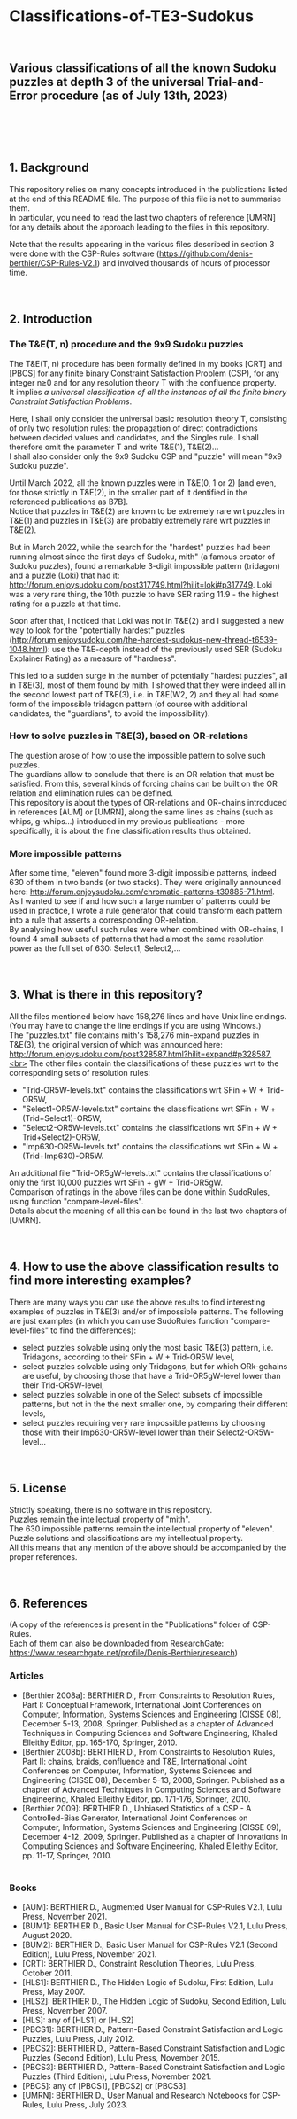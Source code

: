 # Classifications-of-TE3-Sudokus<br><br>

## Various classifications of all the known Sudoku puzzles at depth 3 of the universal Trial-and-Error procedure (as of July 13th, 2023)<br><br>
<br><br>

## 1. Background
This repository relies on many concepts introduced in the publications listed at the end of this README file. The purpose of this file is not to summarise them.<br>
In particular, you need to read the last two chapters of reference [UMRN] for any details about the approach leading to the files in this repository.<br>

Note that the results appearing in the various files described in section 3 were done with the CSP-Rules software (https://github.com/denis-berthier/CSP-Rules-V2.1) and involved thousands of hours of processor time.<br>
<br><br>


## 2. Introduction
### The T&E(T, n) procedure and the 9x9 Sudoku puzzles
The T&E(T, n) procedure has been formally defined in my books [CRT] and [PBCS] for any finite binary Constraint Satisfaction Problem (CSP), for any integer n≥0 and for any resolution theory T with the confluence property.<br>
It implies _a universal classification of all the instances of all the finite binary Constraint Satisfaction Problems_.<br>

Here, I shall only consider the universal basic resolution theory T, consisting of only two resolution rules: the propagation of direct contradictions between decided values and candidates, and the Singles rule. I shall therefore omit the parameter T and write T&E(1), T&E(2)...<br>
I shall also consider only the 9x9 Sudoku CSP and "puzzle" will mean "9x9 Sudoku puzzle".<br>

Until March 2022, all the known puzzles were in T&E(0, 1 or 2) [and even, for those strictly in T&E(2), in the smaller part of it dentified in the referenced publications as B7B].<br>
Notice that puzzles in T&E(2) are known to be extremely rare wrt puzzles in T&E(1) and puzzles in T&E(3) are probably extremely rare wrt puzzles in T&E(2).

But in March 2022, while the search for the "hardest" puzzles had been running almost since the first days of Sudoku, mith" (a famous creator of Sudoku puzzles), found a remarkable 3-digit impossible pattern (tridagon) and a puzzle (Loki) that had it: http://forum.enjoysudoku.com/post317749.html?hilit=loki#p317749. Loki was a very rare thing, the 10th puzzle to have SER rating 11.9 - the highest rating for a puzzle at that time.<br>

Soon after that, I noticed that Loki was not in T&E(2) and I suggested a new way to look for the "potentially hardest" puzzles (http://forum.enjoysudoku.com/the-hardest-sudokus-new-thread-t6539-1048.html): use the T&E-depth instead of  the previously used SER (Sudoku Explainer Rating) as a measure of "hardness".<br>

This led to a sudden surge in the number of potentially "hardest puzzles", all in T&E(3), most of them found by mith. I showed that they were indeed all in the second lowest part of T&E(3), i.e. in T&E(W2, 2) and they all had some form of the impossible tridagon pattern (of course with additional candidates, the "guardians", to avoid the impossibility).<br>


### How to solve puzzles in T&E(3), based on OR-relations
The question arose of how to use the impossible pattern to solve such puzzles.<br> 
The guardians allow to conclude that there is an OR relation that must be satisfied. From this, several kinds of forcing chains can be built on the OR relation and elimination rules can be defined.<br>
This repository is about the types of OR-relations and OR-chains introduced in references [AUM] or [UMRN], along the same lines as chains (such as whips, g-whips...) introduced in my previous publications - more specifically, it is about the fine classification results thus obtained.<br>

### More impossible patterns
After some time, "eleven" found more 3-digit impossible patterns, indeed 630 of them in two bands (or two stacks). They were originally announced here: http://forum.enjoysudoku.com/chromatic-patterns-t39885-71.html. <br>
As I wanted to see if and how such a large number of patterns could be used in practice, I wrote a rule generator that could transform each pattern into a rule that asserts a corresponding OR-relation.<br>
By analysing how useful such rules were when combined with OR-chains, I found 4 small subsets of patterns that had almost the same resolution power as the full set of 630: Select1, Select2,...<br>
<br><br>

## 3. What is there in this repository?
All the files mentioned below have 158,276 lines and have Unix line endings. (You may have to change the line endings if you are using Windows.)<br>
The "puzzles.txt" file contains mith's 158,276 min-expand puzzles in T&E(3), the original version of which was announced here: http://forum.enjoysudoku.com/post328587.html?hilit=expand#p328587.<br>
The other files contain the classifications of these puzzles wrt to the corresponding sets of resolution rules:
* "Trid-OR5W-levels.txt" contains  the classifications wrt SFin + W + Trid-OR5W, 
* "Select1-OR5W-levels.txt" contains  the classifications wrt SFin + W + (Trid+Select1)-OR5W, 
* "Select2-OR5W-levels.txt" contains  the classifications wrt SFin + W + Trid+Select2)-OR5W, 
* "Imp630-OR5W-levels.txt" contains  the classifications wrt SFin + W + (Trid+Imp630)-OR5W.<br>

An additional file "Trid-OR5gW-levels.txt" contains  the classifications of only the first 10,000 puzzles wrt SFin + gW + Trid-OR5gW.<br>
Comparison of ratings in the above files can be done within SudoRules, using function "compare-level-files".<br>
Details about the meaning of all this can be found in the last two chapters of [UMRN].<br>
<br><br>


## 4. How to use the above classification results to find more interesting examples?
There are many ways you can use the above results to find interesting examples of puzzles in T&E(3) and/or of impossible patterns. The following are just examples (in which you can use SudoRules function "compare-level-files" to find the differences):<br>
* select puzzles solvable using only the most basic T&E(3) pattern, i.e. Tridagons, according to their SFin + W + Trid-OR5W level,
* select puzzles solvable using only Tridagons, but for which ORk-gchains are useful, by choosing those that have a Trid-OR5gW-level lower than their Trid-OR5W-level,
* select puzzles solvable in one of the Select subsets of impossible patterns, but not in the the next smaller one, by comparing their different levels,
* select puzzles requiring very rare impossible patterns by choosing those with their Imp630-OR5W-level lower than their Select2-OR5W-level...<br>
<br><br>


## 5. License
Strictly speaking, there is no software in this repository.<br>
Puzzles remain the intellectual property of "mith".<br>
The 630 impossible patterns remain the intellectual property of "eleven".<br>
Puzzle solutions and classifications are my intellectual property.<br>
All this means that any mention of the above should be accompanied by the proper references.<br>
<br><br>

## 6. References<br>
(A copy of  the references is present in the "Publications" folder of CSP-Rules. <br>Each of them can also be downloaded from ResearchGate: https://www.researchgate.net/profile/Denis-Berthier/research)<br>
### Articles<br>
* [Berthier 2008a]: BERTHIER D., From Constraints to Resolution Rules, Part I: Conceptual Framework, International Joint Conferences on Computer, Information, Systems Sciences and Engineering (CISSE 08), December 5-13, 2008, Springer. Published as a chapter of Advanced Techniques in Computing Sciences and Software Engineering, Khaled Elleithy Editor, pp. 165-170, Springer, 2010.<br>
* [Berthier 2008b]: BERTHIER D., From Constraints to Resolution Rules, Part II: chains, braids, confluence and T&E, International Joint Conferences on Computer, Information, Systems Sciences and Engineering (CISSE 08), December 5-13, 2008, Springer. Published as a chapter of Advanced Techniques in Computing Sciences and Software Engineering, Khaled Elleithy Editor, pp. 171-176, Springer, 2010.<br>
* [Berthier 2009]: BERTHIER D., Unbiased Statistics of a CSP - A Controlled-Bias Generator, International Joint Conferences on Computer, Information, Systems Sciences and Engineering (CISSE 09), December 4-12, 2009, Springer. Published as a chapter of Innovations in Computing Sciences and Software Engineering, Khaled Elleithy Editor, pp. 11-17, Springer, 2010.<br><br>

### Books <br>
* [AUM]: BERTHIER D., Augmented User Manual for CSP-Rules V2.1, Lulu Press, November 2021.<br>
* [BUM1]: BERTHIER D., Basic User Manual for CSP-Rules V2.1, Lulu Press, August 2020.<br>
* [BUM2]: BERTHIER D., Basic User Manual for CSP-Rules V2.1 (Second Edition), Lulu Press, November 2021.<br>
* [CRT]: BERTHIER D., Constraint Resolution Theories, Lulu Press, October 2011.<br>
* [HLS1]: BERTHIER D., The Hidden Logic of Sudoku, First Edition, Lulu Press, May 2007.<br>
* [HLS2]: BERTHIER D., The Hidden Logic of Sudoku, Second Edition, Lulu Press, November 2007.<br>
* [HLS]: any of [HLS1] or [HLS2]<br>
* [PBCS1]: BERTHIER D., Pattern-Based Constraint Satisfaction and Logic Puzzles, Lulu Press, July 2012.<br>
* [PBCS2]: BERTHIER D., Pattern-Based Constraint Satisfaction and Logic Puzzles (Second Edition), Lulu Press, November 2015.<br>
* [PBCS3]: BERTHIER D., Pattern-Based Constraint Satisfaction and Logic Puzzles (Third Edition), Lulu Press, November 2021.<br>
* [PBCS]: any of [PBCS1], [PBCS2] or [PBCS3].<br>
* [UMRN]: BERTHIER D., User Manual and Research Notebooks for CSP-Rules, Lulu Press, July 2023.<br><br>


